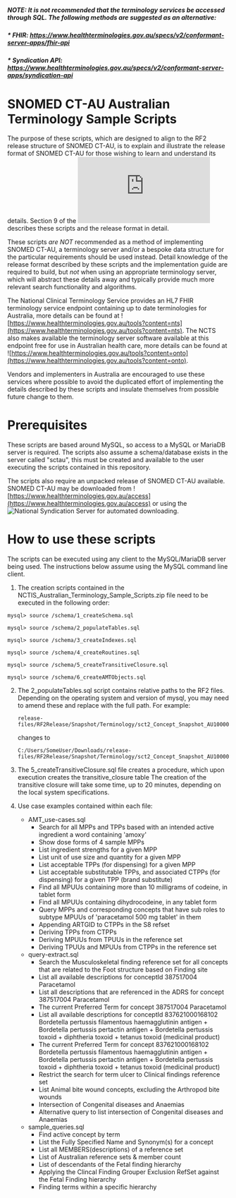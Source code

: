 ##### *NOTE: It is not recommended that the terminology services be accessed through SQL. The following methods are suggested as an alternative:*
##### * *FHIR*: https://www.healthterminologies.gov.au/specs/v2/conformant-server-apps/fhir-api
##### * *Syndication API*: https://www.healthterminologies.gov.au/specs/v2/conformant-server-apps/syndication-api 

# SNOMED CT-AU Australian Terminology Sample Scripts
The purpose of these scripts, which are designed to align to the RF2 release structure of SNOMED CT-AU, is to explain and illustrate the release format of SNOMED CT-AU for those wishing to learn and understand its details. Section 9 of the ![SNOMED CT-AU Australian Technical Implementation Guide](https://www.healthterminologies.gov.au/docs/DH_2697_2018_SNOMEDCT-AU_AustralianTechnicalImplementationGuide_v2.3.pdf) describes these scripts and the release format in detail.

These scripts *are NOT* recommended as a method of implementing SNOMED CT-AU, a terminology server and/or a bespoke data structure for the particular requirements should be used instead. Detail knowledge of the release format described by these scripts and the implementation guide are required to build, but *not* when using an appropriate terminology server, which will abstract these details away and typically provide much more relevant search functionality and algorithms.

The National Clinical Terminology Service provides an HL7 FHIR terminology service endpoint containing up to date terminologies for Australia, more details can be found at ![https://www.healthterminologies.gov.au/tools?content=nts](https://www.healthterminologies.gov.au/tools?content=nts). The NCTS also makes available the terminology server software available at this endpoint free for use in Australian health care, more details can be found at ![https://www.healthterminologies.gov.au/tools?content=onto](https://www.healthterminologies.gov.au/tools?content=onto).

Vendors and implementers in Australia are encouraged to use these services where possible to avoid the duplicated effort of implementing the details described by these scripts and insulate themselves from possible future change to them.

# Prerequisites
These scripts are based around MySQL, so access to a MySQL or MariaDB server is required. The scripts also assume a schema/database exists in the server called "sctau", this must be created and available to the user executing the scripts contained in this repository.

The scripts also require an unpacked release of SNOMED CT-AU available. SNOMED CT-AU may be downloaded from ![https://www.healthterminologies.gov.au/access](https://www.healthterminologies.gov.au/access) or using the ![National Syndication Server](https://www.healthterminologies.gov.au/tools?content=nts) for automated downloading.

# How to use these scripts
The scripts can be executed using any client to the MySQL/MariaDB server being used. The instructions below assume using the MySQL command line client.

1. The creation scripts contained in the NCTIS_Australian_Terminology_Sample_Scripts.zip file need to be executed in the following order:

```
mysql> source /schema/1_createSchema.sql

mysql> source /schema/2_populateTables.sql

mysql> source /schema/3_createIndexes.sql

mysql> source /schema/4_createRoutines.sql

mysql> source /schema/5_createTransitiveClosure.sql

mysql> source /schema/6_createAMTObjects.sql
```

2. The 2_populateTables.sql script contains relative paths to the RF2 files. 
Depending on the operating system and version of mysql, you may need to amend these and replace with the full path. 
For example:
	```
	release-files/RF2Release/Snapshot/Terminology/sct2_Concept_Snapshot_AU1000036_20170831.txt
	```
	changes to 
	```
	C:/Users/SomeUser/Downloads/release-files/RF2Release/Snapshot/Terminology/sct2_Concept_Snapshot_AU1000036_20170831.txt
	```

3. The 5_createTransitiveClosure.sql file creates a procedure, which upon execution creates the transitive_closure table 
	The creation of the transitive closure will take some time, up to 20 minutes, depending on the local system specifications.


4. Use case examples contained within each file:
	* AMT_use-cases.sql
		* Search for all MPPs and TPPs based with an intended active ingredient a word containing 'amoxy'
		* Show dose forms of 4 sample MPPs
		* List ingredient strengths for a given MPP
		* List unit of use size and quantity for a given MPP
		* List acceptable TPPs (for dispensing) for a given MPP
		* List acceptable substitutable TPPs, and associated CTPPs (for dispensing) for a given TPP (brand substitute)
		* Find all MPUUs containing more than 10 milligrams of codeine, in tablet form
		* Find all MPUUs containing dihydrocodeine, in any tablet form
		* Query MPPs and corresponding concepts that have sub roles to subtype MPUUs of 'paracetamol 500 mg tablet' in them
		* Appending ARTGID to CTPPs in the S8 refset
		* Deriving TPPs from CTPPs
		* Deriving MPUUs from TPUUs in the reference set
		* Deriving TPUUs and MPUUs from CTPPs in the reference set
	* query-extract.sql
		* Search the Musculoskeletal finding reference set for all concepts that are related to the Foot structure based on Finding site
		* List all available descriptions for conceptId 387517004 Paracetamol
		* List all descriptions that are referenced in the ADRS for concept 387517004 Paracetamol
		* The current Preferred Term for concept 387517004 Paracetamol
		* List all available descriptions for conceptId 837621000168102 Bordetella pertussis filamentous haemagglutinin antigen + Bordetella pertussis pertactin antigen + Bordetella pertussis toxoid + diphtheria toxoid + tetanus toxoid (medicinal product)
		* The current Preferred Term for concept 837621000168102 Bordetella pertussis filamentous haemagglutinin antigen + Bordetella pertussis pertactin antigen + Bordetella pertussis toxoid + diphtheria toxoid + tetanus toxoid (medicinal product)
		* Restrict the search for term ulcer to Clinical findings reference set
		* List Animal bite wound concepts, excluding the Arthropod bite wounds
		* Intersection of Congenital diseases and Anaemias
		* Alternative query to list intersection of Congenital diseases and Anaemias
	* sample_queries.sql
		* Find active concept by term 
		* List the Fully Specified Name and Synonym(s) for a concept
		* List all MEMBERS(descriptions) of a reference set
		* List of Australian reference sets & member count 
		* List of descendants of the Fetal finding hierarchy
		* Applying the Clincal Finding Grouper Exclusion RefSet against the Fetal Finding hierarchy
		* Finding terms within a specific hierarchy
		